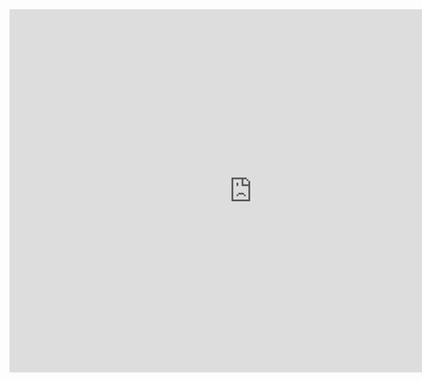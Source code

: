 <iframe src="https://data.oecd.org/chart/6gMJ" width="860" height="645" style="border: 0" mozallowfullscreen="true" webkitallowfullscreen="true" allowfullscreen="true"><a href="https://data.oecd.org/chart/6gMJ" target="_blank">OECD Chart: General government debt, Total, % of GDP, Annual, 2018</a></iframe>


<div class="flourish-embed flourish-chart" data-src="visualisation/5291034"><script src="https://public.flourish.studio/resources/embed.js"></script></div>


<div class="flourish-embed flourish-scatter" data-src="visualisation/5291113"><script src="https://public.flourish.studio/resources/embed.js"></script></div>


